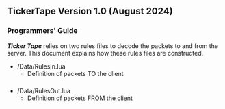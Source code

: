 ## TickerTape Version 1.0 (August 2024)

### Programmers' Guide

***Ticker Tape*** relies on two rules files to decode the packets to and from the server. This document explains how these rules files are constructed.

- /Data/RulesIn.lua
    - Definition of packets TO the client
###
- /Data/RulesOut.lua
    - Definition of packets FROM the client


